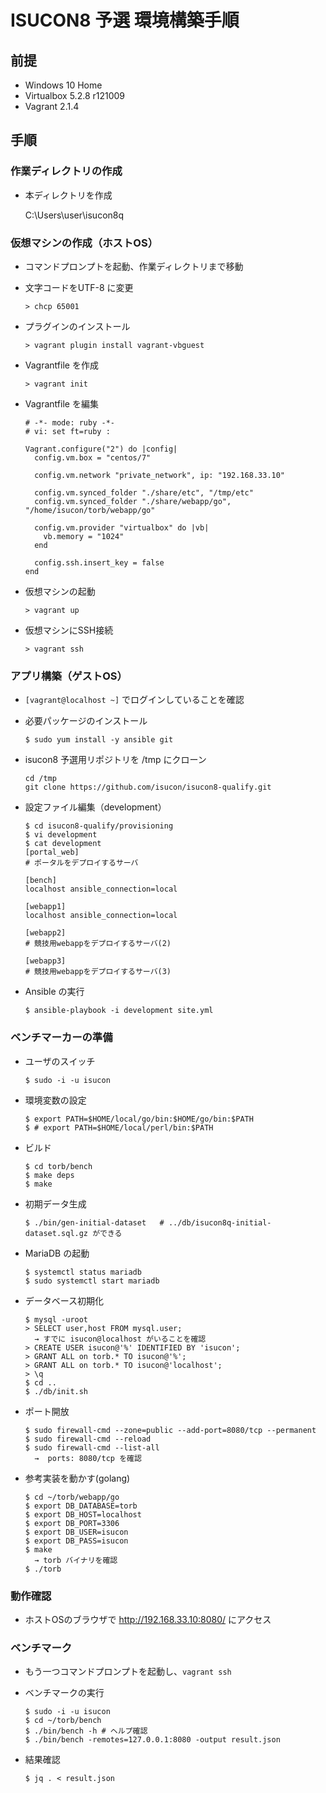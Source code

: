 # ISUCON8 予選 環境構築手順

## 前提
* Windows 10 Home
* Virtualbox 5.2.8 r121009
* Vagrant 2.1.4

## 手順

### 作業ディレクトリの作成
* 本ディレクトリを作成
	
	C:\Users\user\isucon8q

### 仮想マシンの作成（ホストOS）
* コマンドプロンプトを起動、作業ディレクトリまで移動

* 文字コードをUTF-8 に変更
	```
	> chcp 65001
	```

* プラグインのインストール
	```
	> vagrant plugin install vagrant-vbguest
	```

* Vagrantfile を作成
	```
	> vagrant init
	```
	
* Vagrantfile を編集
	```
	# -*- mode: ruby -*-
	# vi: set ft=ruby :

	Vagrant.configure("2") do |config|
	  config.vm.box = "centos/7"

	  config.vm.network "private_network", ip: "192.168.33.10"

	  config.vm.synced_folder "./share/etc", "/tmp/etc"
	  config.vm.synced_folder "./share/webapp/go", "/home/isucon/torb/webapp/go"

	  config.vm.provider "virtualbox" do |vb|
	    vb.memory = "1024"
	  end

	  config.ssh.insert_key = false
	end
	```

* 仮想マシンの起動
	```
	> vagrant up
	```

* 仮想マシンにSSH接続
	```
	> vagrant ssh
	```

### アプリ構築（ゲストOS）

* `[vagrant@localhost ~]` でログインしていることを確認

* 必要パッケージのインストール
	```
	$ sudo yum install -y ansible git
	```

* isucon8 予選用リポジトリを /tmp にクローン
	```
	cd /tmp
	git clone https://github.com/isucon/isucon8-qualify.git
	```

* 設定ファイル編集（development）
	```
	$ cd isucon8-qualify/provisioning
	$ vi development
	$ cat development
	[portal_web]
	# ポータルをデプロイするサーバ

	[bench]
	localhost ansible_connection=local

	[webapp1]
	localhost ansible_connection=local

	[webapp2]
	# 競技用webappをデプロイするサーバ(2)

	[webapp3]
	# 競技用webappをデプロイするサーバ(3)
	```
	
* Ansible の実行
	```
	$ ansible-playbook -i development site.yml
	```

### ベンチマーカーの準備

* ユーザのスイッチ
	```
	$ sudo -i -u isucon
	```

* 環境変数の設定
	```
	$ export PATH=$HOME/local/go/bin:$HOME/go/bin:$PATH
	$ # export PATH=$HOME/local/perl/bin:$PATH
	```

* ビルド
	```
	$ cd torb/bench
	$ make deps
	$ make
	```

* 初期データ生成
	```
	$ ./bin/gen-initial-dataset   # ../db/isucon8q-initial-dataset.sql.gz ができる
	```

* MariaDB の起動
	```
	$ systemctl status mariadb
	$ sudo systemctl start mariadb
	```

* データベース初期化
	```
	$ mysql -uroot
	> SELECT user,host FROM mysql.user;
	  → すでに isucon@localhost がいることを確認
	> CREATE USER isucon@'%' IDENTIFIED BY 'isucon';
	> GRANT ALL on torb.* TO isucon@'%';
	> GRANT ALL on torb.* TO isucon@'localhost';
	> \q
	$ cd ..
	$ ./db/init.sh
	```

* ポート開放
	```
	$ sudo firewall-cmd --zone=public --add-port=8080/tcp --permanent
	$ sudo firewall-cmd --reload
	$ sudo firewall-cmd --list-all
	  →  ports: 8080/tcp を確認
	```

* 参考実装を動かす(golang)
	```
	$ cd ~/torb/webapp/go
	$ export DB_DATABASE=torb
	$ export DB_HOST=localhost
	$ export DB_PORT=3306
	$ export DB_USER=isucon
	$ export DB_PASS=isucon
	$ make
	  → torb バイナリを確認
	$ ./torb
	```

### 動作確認

* ホストOSのブラウザで http://192.168.33.10:8080/ にアクセス

### ベンチマーク

* もう一つコマンドプロンプトを起動し、`vagrant ssh`

* ベンチマークの実行
	```
	$ sudo -i -u isucon
	$ cd ~/torb/bench
	$ ./bin/bench -h # ヘルプ確認
	$ ./bin/bench -remotes=127.0.0.1:8080 -output result.json
	```

* 結果確認
	```
	$ jq . < result.json
	```







